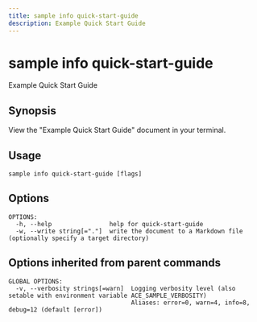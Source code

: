 ```yaml
---
title: sample info quick-start-guide
description: Example Quick Start Guide
---
```


<!--
This documentation is auto generated by a script.
Please do not edit this file directly.
-->

<!-- markdownlint-disable-next-line single-title -->
# sample info quick-start-guide

Example Quick Start Guide

## Synopsis

View the "Example Quick Start Guide" document in your terminal.

## Usage

```plaintext
sample info quick-start-guide [flags]
```

## Options

```plaintext
OPTIONS:
  -h, --help                help for quick-start-guide
  -w, --write string[="."]  write the document to a Markdown file (optionally specify a target directory)
```

## Options inherited from parent commands

```plaintext
GLOBAL OPTIONS:
  -v, --verbosity strings[=warn]  Logging verbosity level (also setable with environment variable ACE_SAMPLE_VERBOSITY)
                                  Aliases: error=0, warn=4, info=8, debug=12 (default [error])
```
